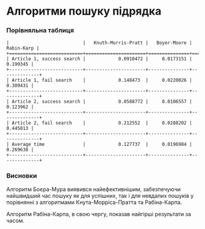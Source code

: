 # Алгоритми пошуку підрядка

### Порівняльна таблиця

```
|                           |   Knuth-Morris-Pratt |   Boyer-Moore |   Rabin-Karp |
+===========================+======================+===============+==============+
| Article 1, success search |            0.0910472 |     0.0173151 |     0.199345 |
+---------------------------+----------------------+---------------+--------------+
| Article 1, fail search    |            0.148473  |     0.0220026 |     0.309431 |
+---------------------------+----------------------+---------------+--------------+
| Article 2, success search |            0.0588772 |     0.0106557 |     0.123962 |
+---------------------------+----------------------+---------------+--------------+
| Article 2, fail search    |            0.212552  |     0.0288202 |     0.445813 |
+---------------------------+----------------------+---------------+--------------+
| Average time              |            0.127737  |     0.0196984 |     0.269638 |
+---------------------------+----------------------+---------------+--------------+
```

### Висновки

Алгоритм Боєра-Мура виявився найефективнішим, забезпечуючи найшвидший час пошуку як для успішних, так і для невдалих пошуків у порівнянні з алгоритмами Кнута-Морріса-Пратта та Рабіна-Карпа.

Алгоритм Рабіна-Карпа, в свою чергу, показав найгірші результати за часом.
